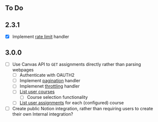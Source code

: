 ## To Do

## 2.3.1

- [x] Implement [rate limit](https://developers.notion.com/reference/request-limits) handler

## 3.0.0

- [ ] Use Canvas API to `GET` assignments directly rather than parsing webpages
   - [ ] Authenticate with OAUTH2
   - [ ] Implement [pagination](https://canvas.instructure.com/doc/api/file.pagination.html) handler
   - [ ] Implemenet [throttling](https://canvas.instructure.com/doc/api/file.throttling.html) handler
   - [ ] [List user courses](https://canvas.instructure.com/doc/api/courses.html#method.courses.index)
      - [ ] Course selection functionality
   - [ ] [List user assignments](https://canvas.instructure.com/doc/api/assignments.html#method.assignments_api.index) for each (configured) course

- [ ] Create public Notion integration, rather than requiring users to create their own Internal integration?

